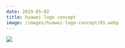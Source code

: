 ```yaml
---
date: 2019-05-02
title: huawei logo concept
image: /images/huawei-logo-concept/01.webp
---
```


![](/images/huawei-logo-concept/01.webp)